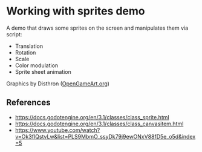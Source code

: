 # Working with sprites demo
A demo that draws some sprites on the screen and manipulates them via script:
* Translation
* Rotation
* Scale
* Color modulation
* Sprite sheet animation

Graphics by Disthron ([OpenGameArt.org](https://opengameart.org/content/mr-necromancer-man-animated))

## References
* https://docs.godotengine.org/en/3.1/classes/class_sprite.html
* https://docs.godotengine.org/en/3.1/classes/class_canvasitem.html
* https://www.youtube.com/watch?v=Ok3fIQstvLw&list=PLS9MbmO_ssyDk79j9ewONxV88fD5e_o5d&index=5
